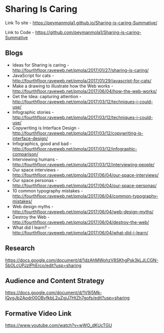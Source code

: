 # Sharing Is Caring

Link To site - https://peymanmola1.github.io/Sharing-is-caring-Summative/

Link to Code - https://github.com/peymanmola1/Sharing-is-caring-Summative

## Blogs

* Ideas for Sharing is caring - http://fourthfloor.raveweb.net/pmola/2017/01/27/sharing-is-caring/
* JavaScript for cats - http://fourthfloor.raveweb.net/pmola/2017/01/29/javascript-for-cats/
* Make a drawing to illustrate how the Web works - http://fourthfloor.raveweb.net/pmola/2017/06/04/how-the-web-works/
* Get the Idea: capturing attention - http://fourthfloor.raveweb.net/pmola/2017/03/12/techniques-i-could-use/
* Infographic stories - http://fourthfloor.raveweb.net/pmola/2017/03/12/techniques-i-could-use/
* Copywriting is Interface Design - http://fourthfloor.raveweb.net/pmola/2017/03/12/copywriting-is-interface-design/
* Infographics, good and bad - http://fourthfloor.raveweb.net/pmola/2017/03/12/infographic-comparison/
* Interviewing humans - http://fourthfloor.raveweb.net/pmola/2017/03/12/interviewing-people/
* Our space interviews - http://fourthfloor.raveweb.net/pmola/2017/06/04/our-space-interviews/
* Our space personas - http://fourthfloor.raveweb.net/pmola/2017/06/04/our-space-personas/
* 10 common typography mistakes - http://fourthfloor.raveweb.net/pmola/2017/06/04/common-typography-mistakes/
* Web design myths - http://fourthfloor.raveweb.net/pmola/2017/06/04/web-design-myths/
* Destroy the Web - http://fourthfloor.raveweb.net/pmola/2017/06/04/destroy-the-web/
* What did I learn? - http://fourthfloor.raveweb.net/pmola/2017/06/04/what-did-i-learn/

## Research
https://docs.google.com/document/d/1dzAhMWohzV8SKhgPsk3kLJLCGN-5bOLcUPJzlPhErco/edit?usp=sharing

## Audience and Content Strategy
https://docs.google.com/document/d/1V9i5Mk-lQvgJb2Aodr00OBvfkbL2uZgjJ7HtZh7gofs/edit?usp=sharing

## Formative Video Link
https://www.youtube.com/watch?v=wWO_dKUcTGU

 
 
 
 
 
 
 
 
 
 
 
 
 
 

